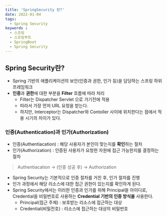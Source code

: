```yaml
---
title: 'SpringSecurity 란?'
date: 2022-01-04
tags:
  - Spring Security
keywords :
  - 스프링
  - 스프링부트
  - SpringBoot
  - Spring Security
---
```

## Spring Security란?

- Spring 기반의 애플리케이션의 보안(인증과 권한, 인가 등)을 담당하는 스프링 하위 프레임워크
- **인증**과 **권한**에 대한 부분을 **Filter** 흐름에 따라 처리
    - Filter는 Dispatcher Servlet 으로 가기전에 적용
    - 따라서 가장 먼저 URL 요청을 받는다.
    - 하지만, Interceptor는 Dispatcher와 Contoller 사이에 위치한다는 점에서 적용 시기의 차이가 있다.

### 인증(Authentication)과 인가(Authorization)

- 인증(Authentiacation) : 해당 사용자가 본인이 맞는지를 **확인**하는 절차
- 인가(Authorization) : 인증된 사용자가 요청한 자원에 접근 가능한지를 결정하는 절차

> Authentiacation → (인증 성공 후) → Authorization
> 

- Spring Security는 기본적으로 인증 절차를 거친 후, 인가 절차를 진행
- 인가 과정에서 해당 리소스에 대한 접근 권한이 있는지를 확인하게 된다.
- Spring Security에서는 이러한 인증과 인가를 위해 Principal을 아이디로, Credential을 비밀번호로 사용하는 **Credential 기반의 인증 방식을** 사용한다.
    - Principal(접근 주체) : 보호받는 리소스에 접근하는 대상
    - Credential(비밀전호) : 리소스에 접근하는 대상의 비밀번호